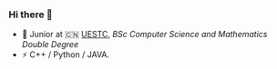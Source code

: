 ### Hi there 👋

<!--
**Xiang3999/xiang3999** is a ✨ _special_ ✨ repository because its `README.md` (this file) appears on your GitHub profile.

Here are some ideas to get you started:

- 🔭 I’m currently working on ...
- 🌱 I’m currently learning ...
- 👯 I’m looking to collaborate on ...
- 🤔 I’m looking for help with ...
- 💬 Ask me about ...
- 📫 How to reach me: ...
- 😄 Pronouns: ...
- ⚡ Fun fact: ...
-->

- 🍻 Junior at 🇨🇳 [UESTC](https://www.uestc.edu.cn), _BSc Computer Science and Mathematics Double Degree_
- ⚡ C++ / Python / JAVA.
